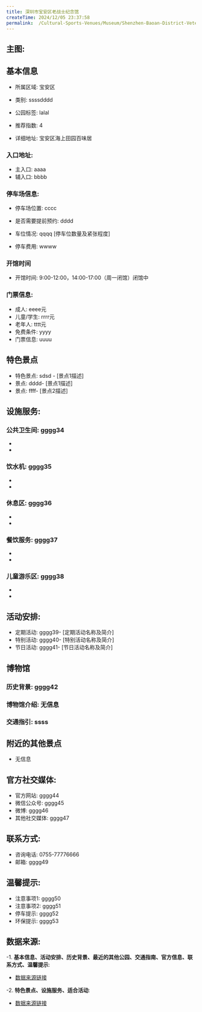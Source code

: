 ```yaml
---
title: 深圳市宝安区老战士纪念馆
createTime: 2024/12/05 23:37:58
permalink:  /Cultural-Sports-Venues/Museum/Shenzhen-Baoan-District-Veteran-Memorial-Hall/
---
```


## 主图:
<ImageCard
image="https://cn.bing.com/th?id=OHR.AlfanzinaLighthouse_ZH-CN9704515669_1920x1080.webp"
title= "深圳市宝安区老战士纪念馆"
description= ""
date="2024/12/05"
href="/"
author="市文化广电旅游体育局"
/>
## 基本信息

- 所属区域: 宝安区

- 类别: ssssdddd

- 公园标签: lalal

- 推荐指数: 4

- 详细地址: 宝安区海上田园百味居

### 入口地址:
- 主入口: aaaa
- 辅入口: bbbb
### 停车场信息:
- 停车场位置: cccc

- 是否需要提前预约: dddd

- 车位情况: qqqq [停车位数量及紧张程度]

- 停车费用: wwww

### 开馆时间
- 开馆时间: 9:00-12:00，14:00-17:00（周一闭馆）闭馆中

### 门票信息:
- 成人: eeee元
- 儿童/学生: rrrr元
- 老年人: tttt元
- 免费条件: yyyy
- 门票信息: uuuu
## 特色景点
- 特色景点: sdsd - [景点1描述]
- 景点: dddd- [景点1描述]
- 景点: ffff- [景点2描述]
## 设施服务:
### 公共卫生间: gggg34
- 
- 
### 饮水机: gggg35
- 
- 
### 休息区: gggg36
- 
- 
### 餐饮服务: gggg37
- 
- 
### 儿童游乐区: gggg38
- 
- 
## 活动安排:
- 定期活动: gggg39- [定期活动名称及简介]
- 特别活动: gggg40- [特别活动名称及简介]
- 节日活动: gggg41- [节日活动名称及简介]
## 博物馆
### 历史背景: gggg42
### 博物馆介绍: 无信息
### 交通指引: ssss

## 附近的其他景点
- 无信息

## 官方社交媒体:
- 官方网站: gggg44
- 微信公众号: gggg45
- 微博: gggg46
- 其他社交媒体: gggg47

## 联系方式:
- 咨询电话: 0755-77776666
- 邮箱: gggg49

## 温馨提示:
- 注意事项1: gggg50
- 注意事项2: gggg51
- 停车提示: gggg52
- 环保提示: gggg53

## 数据来源:
-1. **基本信息、活动安排、历史背景、最近的其他公园、交通指南、官方信息、联系方式、温馨提示**:
- [数据来源链接](http://wtl.sz.gov.cn/ggfw/whl/bwgylb/index.html)

-2. **特色景点、设施服务、适合活动**:
- [数据来源链接](http://wtl.sz.gov.cn/ggfw/whl/bwgylb/index.html)


